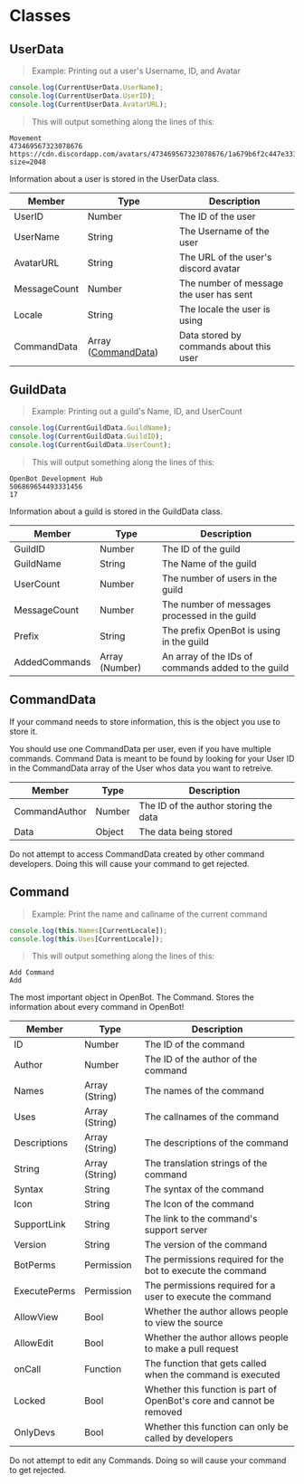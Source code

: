 # Classes

## UserData

> Example: Printing out a user's Username, ID, and Avatar

```javascript
console.log(CurrentUserData.UserName);
console.log(CurrentUserData.UserID);
console.log(CurrentUserData.AvatarURL);
```
> This will output something along the lines of this:

```output
Movement
473469567323078676
https://cdn.discordapp.com/avatars/473469567323078676/1a679b6f2c447e33133440f1421eb1d0.png?size=2048
```

Information about a user is stored in the UserData class.

Member | Type | Description
--------- | --------- | -----------
UserID | Number | The ID of the user
UserName | String | The Username of the user
AvatarURL | String | The URL of the user's discord avatar
MessageCount | Number | The number of message the user has sent
Locale | String | The locale the user is using
CommandData | Array (<a href="#commanddata">CommandData</a>) | Data stored by commands about this user

## GuildData

> Example: Printing out a guild's Name, ID, and UserCount

```javascript
console.log(CurrentGuildData.GuildName);
console.log(CurrentGuildData.GuildID);
console.log(CurrentGuildData.UserCount);
```

> This will output something along the lines of this:

```output
OpenBot Development Hub
506869654493331456
17
```

Information about a guild is stored in the GuildData class.

Member | Type | Description
--------- | --------- | -----------
GuildID | Number | The ID of the guild
GuildName | String | The Name of the guild
UserCount | Number | The number of users in the guild
MessageCount | Number | The number of messages processed in the guild
Prefix | String | The prefix OpenBot is using in the guild
AddedCommands | Array (Number) | An array of the IDs of commands added to the guild

## CommandData

If your command needs to store information, this is the object you use to store it.

You should use one CommandData per user, even if you have multiple commands. Command Data is meant to be found by looking for your User ID in the CommandData array of the User whos data you want to retreive.

Member | Type | Description
--------- | --------- | -----------
CommandAuthor | Number | The ID of the author storing the data
Data | Object | The data being stored

<aside class="warning">Do not attempt to access CommandData created by other command developers. Doing this will cause your command to get rejected.</aside>

## Command

> Example: Print the name and callname of the current command

```javascript
console.log(this.Names[CurrentLocale]);
console.log(this.Uses[CurrentLocale]);
```

> This will output something along the lines of this:

```output
Add Command
Add
```

The most important object in OpenBot. The Command. Stores the information about every command in OpenBot!

Member | Type | Description
--------- | --------- | -----------
ID | Number | The ID of the command
Author | Number | The ID of the author of the command
Names | Array (String) | The names of the command
Uses | Array (String) | The callnames of the command
Descriptions | Array (String) | The descriptions of the command
String | Array (String) | The translation strings of the command
Syntax | String | The syntax of the command
Icon | String | The Icon of the command
SupportLink | String | The link to the command's support server
Version | String | The version of the command
BotPerms | Permission | The permissions required for the bot to execute the command
ExecutePerms | Permission | The permissions required for a user to execute the command
AllowView | Bool | Whether the author allows people to view the source
AllowEdit | Bool | Whether the author allows people to make a pull request
onCall | Function | The function that gets called when the command is executed
Locked | Bool | Whether this function is part of OpenBot's core and cannot be removed
OnlyDevs | Bool | Whether this function can only be called by developers

<aside class='warning'>Do not attempt to edit any Commands. Doing so will cause your command to get rejected.</aside>
